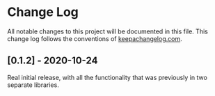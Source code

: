 # Change Log
All notable changes to this project will be documented in this file. This change log follows the conventions of [keepachangelog.com](http://keepachangelog.com/).


## [0.1.2] - 2020-10-24
Real initial release, with all the functionality that was previously in two separate libraries.
